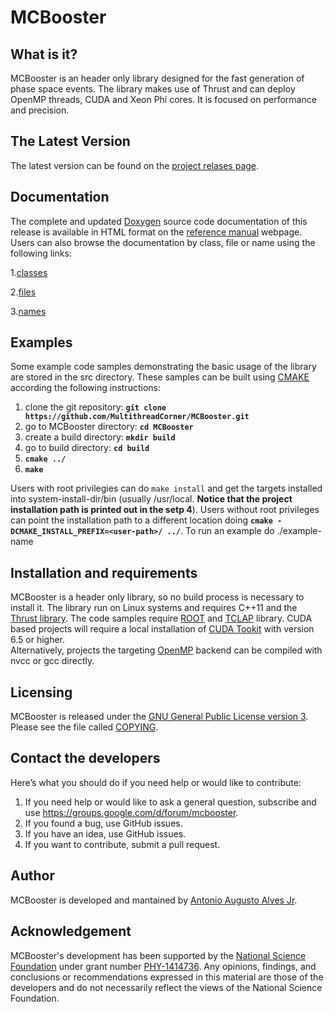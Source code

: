 MCBooster
=========

What is it?
-----------
MCBooster is an header only library designed for the fast generation of
phase space events. The library makes use of Thrust and can deploy OpenMP
threads, CUDA and Xeon Phi cores. It is focused on performance and precision.  

The Latest Version
------------------

The latest version can be found on the 
[project relases page](https://github.com/MultithreadCorner/MCBooster/releases).

Documentation
-------------

The complete and updated [Doxygen](http://www.doxygen.org/) source code documentation of this release is available in HTML format on the
[reference manual](http://multithreadcorner.github.io/MCBooster/) webpage.
Users can also browse the documentation by class, file or name using the following links:

1.[classes](http://multithreadcorner.github.io/MCBooster/classes.html)

2.[files](http://multithreadcorner.github.io/MCBooster/files.html)

3.[names](http://multithreadcorner.github.io/MCBooster/namespacemembers.html)


Examples
--------

Some example code samples demonstrating the basic usage of the library are stored in the src directory. 
These samples can be built using [CMAKE](https://cmake.org/) according the following instructions:

1. clone the git repository: __`git clone https://github.com/MultithreadCorner/MCBooster.git`__
2. go to MCBooster directory: __`cd MCBooster`__
3. create a build directory: __`mkdir build`__
4. go to build directory: __`cd build`__
4. __`cmake ../`__
5. __`make`__

Users with root privilegies can do `make install` and get the targets installed into system-install-dir/bin (usually /usr/local. __Notice that the project installation path is printed out in the setp 4__). Users without root privileges can point the installation path to a different location doing __`cmake -DCMAKE_INSTALL_PREFIX=<user-path>/ ../`__.
To run an example do ./example-name

Installation and requirements 
-----------------------------

MCBooster is a header only library, so no build process is necessary to install it.
The library run on Linux systems and requires C++11 and the [Thrust library](https://thrust.github.io/). The code samples require [ROOT](https://root.cern.ch/) and [TCLAP](http://tclap.sourceforge.net/) library. 
CUDA based projects will require a local installation of [CUDA Tookit](https://developer.nvidia.com/cuda-toolkit) with version 6.5 or higher.  
Alternatively, projects the targeting [OpenMP](http://openmp.org/wp/) backend can be compiled with nvcc or gcc directly. 

Licensing
---------

MCBooster is released under the [GNU General Public License version 3](http://www.gnu.org/licenses/gpl-3.0.en.html). Please see the file called [COPYING](https://github.com/MultithreadCorner/MCBooster/blob/master/COPYING).

Contact the developers
----------------------
Here’s what you should do if you need help or would like to contribute:

1. If you need help or would like to ask a general question, subscribe and use https://groups.google.com/d/forum/mcbooster.
2. If you found a bug, use GitHub issues.
3. If you have an idea, use GitHub issues.
4. If you want to contribute, submit a pull request.

Author
--------

MCBooster is developed and mantained by [Antonio Augusto Alves Jr](@AAAlvesJr).

Acknowledgement
---------------

MCBooster's development has been supported by the [National Science Foundation](http://nsf.gov/index.jsp) under grant number [PHY-1414736](http://nsf.gov/awardsearch/showAward?AWD_ID=1414736). Any opinions, findings, and conclusions or recommendations expressed in this material are those of the developers and do not necessarily reflect the views of the National Science Foundation.
